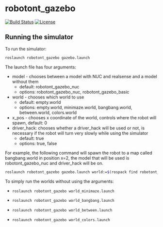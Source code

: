 # robotont\_gazebo

[![Build Status](https://travis-ci.com/github/robotont/robotont_gazebo.svg?branch=melodic-devel)](https://travis-ci.com/github/robotont/robotont_gazebo)
[![License](https://img.shields.io/badge/License-Apache%202.0-blue.svg)](https://opensource.org/licenses/Apache-2.0)

## Running the simulator

To run the simulator:

```bash
roslaunch robotont_gazebo gazebo.launch
```
The launch file has four arguments:

* model - chooses between a model with NUC and realsense and a model without them
    * default: robotont_gazebo_nuc 
    * options: robotont_gazebo_nuc, robotont_gazebo_basic
* world - chooses which world to use
    * default: empty.world
    * options: empty.world, minimaze.world, bangbang.world, between.world, colors.world
* x_pos - chooses x coordinate of the world, controls where the robot will spawn, default: 0
* driver_hack: chooses whether a driver_hack will be used or not, is necessary if the robot will turn very slowly while using the simulator
    * default: true
    * options: true, false


For example, the following command will spawn the robot to a map called bangbang.world in position x=2, the model that will be used is robotont_gazebo_nuc and driver_hack will be on.

```bash
roslaunch robotont_gazebo gazebo.launch world:=$(rospack find robotont_gazebo)/worlds/bangbang.world model:=robotont_gazebo_nuc x_pos:=2 driver_hack:=true
```

To simply run the worlds without using the arguments:

*   ```bash
    roslaunch robotont_gazebo world_minimaze.launch
    ```

*   ```bash
    roslaunch robotont_gazebo world_bangbang.launch
    ```

*   ```bash
    roslaunch robotont_gazebo world_between.launch
    ```
*   ```bash
    roslaunch robotont_gazebo world_colors.launch
    ```
